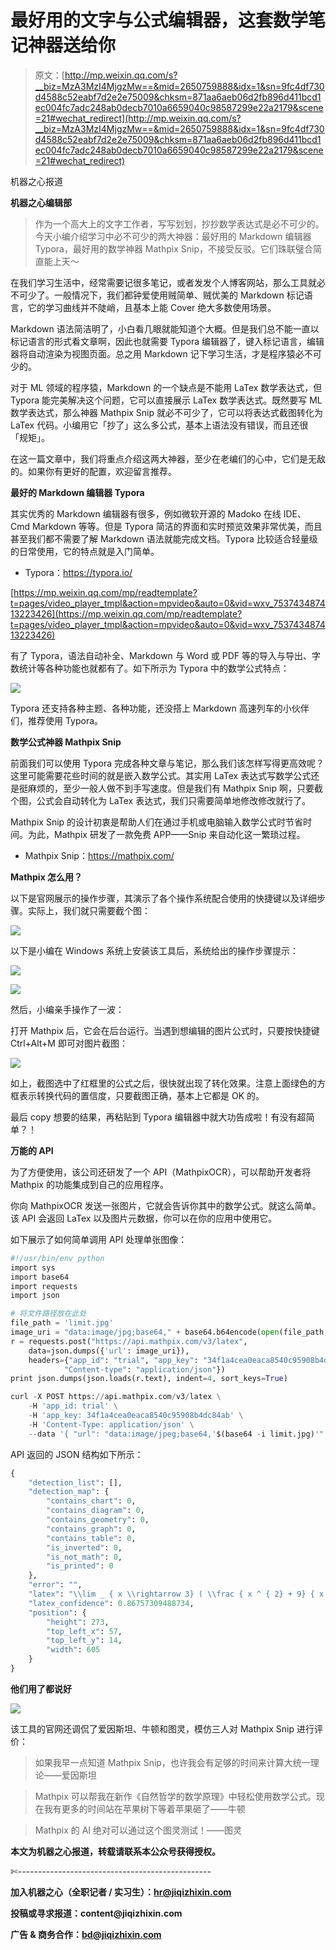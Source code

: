 # 最好用的文字与公式编辑器，这套数学笔记神器送给你

> 原文：[http://mp.weixin.qq.com/s?__biz=MzA3MzI4MjgzMw==&mid=2650759888&idx=1&sn=9fc4df730d4588c52eabf7d2e2e75009&chksm=871aa6aeb06d2fb896d411bcd1ec004fc7adc248ab0decb7010a6659040c98587299e22a2179&scene=21#wechat_redirect](http://mp.weixin.qq.com/s?__biz=MzA3MzI4MjgzMw==&mid=2650759888&idx=1&sn=9fc4df730d4588c52eabf7d2e2e75009&chksm=871aa6aeb06d2fb896d411bcd1ec004fc7adc248ab0decb7010a6659040c98587299e22a2179&scene=21#wechat_redirect)

机器之心报道

**机器之心编辑部**

> 作为一个高大上的文字工作者，写写划划，抄抄数学表达式是必不可少的。今天小编介绍学习中必不可少的两大神器：最好用的 Markdown 编辑器 Typora，最好用的数学神器 Mathpix Snip，不接受反驳。它们珠联璧合简直能上天～

在我们学习生活中，经常需要记很多笔记，或者发发个人博客网站，那么工具就必不可少了。一般情况下，我们都钟爱使用贼简单、贼优美的 Markdown 标记语言，它的学习曲线并不陡峭，且基本上能 Cover 绝大多数使用场景。

Markdown 语法简洁明了，小白看几眼就能知道个大概。但是我们总不能一直以标记语言的形式看文章啊，因此也就需要 Typora 编辑器了，键入标记语言，编辑器将自动渲染为视图页面。总之用 Markdown 记下学习生活，才是程序猿必不可少的。

对于 ML 领域的程序猿，Markdown 的一个缺点是不能用 LaTex 数学表达式，但 Typora 能完美解决这个问题，它可以直接展示 LaTex 数学表达式。既然要写 ML 数学表达式，那么神器 Mathpix Snip 就必不可少了，它可以将表达式截图转化为 LaTex 代码。小编用它「抄了」这么多公式，基本上语法没有错误，而且还很「规矩」。

在这一篇文章中，我们将重点介绍这两大神器，至少在老编们的心中，它们是无敌的。如果你有更好的配置，欢迎留言推荐。

**最好的 Markdown 编辑器 Typora**

其实优秀的 Markdown 编辑器有很多，例如微软开源的 Madoko 在线 IDE、Cmd Markdown 等等。但是 Typora 简洁的界面和实时预览效果非常优美，而且甚至我们都不需要了解 Markdown 语法就能完成文档。Typora 比较适合轻量级的日常使用，它的特点就是入门简单。

*   Typora：https://typora.io/

[https://mp.weixin.qq.com/mp/readtemplate?t=pages/video_player_tmpl&action=mpvideo&auto=0&vid=wxv_753743487413223426](https://mp.weixin.qq.com/mp/readtemplate?t=pages/video_player_tmpl&action=mpvideo&auto=0&vid=wxv_753743487413223426)

有了 Typora，语法自动补全、Markdown 与 Word 或 PDF 等的导入与导出、字数统计等各种功能也就都有了。如下所示为 Typora 中的数学公式特点：

![](../Images/5f8b20224be795bbe98c53c0955b9754.jpg)

Typora 还支持各种主题、各种功能，还没搭上 Markdown 高速列车的小伙伴们，推荐使用 Typora。

**数学公式神器 Mathpix Snip**

前面我们可以使用 Typora 完成各种文章与笔记，那么我们该怎样写得更高效呢？这里可能需要花些时间的就是嵌入数学公式。其实用 LaTex 表达式写数学公式还是挺麻烦的，至少一般人做不到手写速度。但是我们有 Mathpix Snip 啊，只要截个图，公式会自动转化为 LaTex 表达式，我们只需要简单地修改修改就行了。

Mathpix Snip 的设计初衷是帮助人们在通过手机或电脑输入数学公式时节省时间。为此，Mathpix 研发了一款免费 APP——Snip 来自动化这一繁琐过程。

*   Mathpix Snip：https://mathpix.com/

**Mathpix 怎么用？**

以下是官网展示的操作步骤，其演示了各个操作系统配合使用的快捷键以及详细步骤。实际上，我们就只需要截个图：

![](../Images/731a757729a592a01d65d40151ffdf6d.jpg)

以下是小编在 Windows 系统上安装该工具后，系统给出的操作步骤提示：

![](../Images/b34f7ea19440d1fa75351d1300b68949.jpg)

![](../Images/83aca4a595bb5ed1fbacd7d75d6d0a0b.jpg)

然后，小编亲手操作了一波：

打开 Mathpix 后，它会在后台运行。当遇到想编辑的图片公式时，只要按快捷键 Ctrl+Alt+M 即可对图片截图：

![](../Images/a5e1588f406b3c343e5e9f662a7aafd0.jpg)

如上，截图选中了红框里的公式之后，很快就出现了转化效果。注意上面绿色的方框表示转换代码的置信度，只要截图正确，基本上它都是 OK 的。

最后 copy 想要的结果，再粘贴到 Typora 编辑器中就大功告成啦！有没有超简单？！

**万能的 API**

为了方便使用，该公司还研发了一个 API（MathpixOCR），可以帮助开发者将 Mathpix 的功能集成到自己的应用程序。

你向 MathpixOCR 发送一张图片，它就会告诉你其中的数学公式。就这么简单。该 API 会返回 LaTex 以及图片元数据，你可以在你的应用中使用它。

如下展示了如何简单调用 API 处理单张图像：

```py
#!/usr/bin/env python
import sys
import base64
import requests
import json

# 将文件路径放在此处
file_path = 'limit.jpg'
image_uri = "data:image/jpg;base64," + base64.b64encode(open(file_path, "rb").read())
r = requests.post("https://api.mathpix.com/v3/latex",
    data=json.dumps({'url': image_uri}),
    headers={"app_id": "trial", "app_key": "34f1a4cea0eaca8540c95908b4dc84ab",
            "Content-type": "application/json"})
print json.dumps(json.loads(r.text), indent=4, sort_keys=True) 
```

```py
curl -X POST https://api.mathpix.com/v3/latex \
    -H 'app_id: trial' \
    -H 'app_key: 34f1a4cea0eaca8540c95908b4dc84ab' \
    -H 'Content-Type: application/json' \
    --data '{ "url": "data:image/jpeg;base64,'$(base64 -i limit.jpg)'" }' 
```

API 返回的 JSON 结构如下所示：

```py
{
    "detection_list": [],
    "detection_map": {
        "contains_chart": 0,
        "contains_diagram": 0,
        "contains_geometry": 0,
        "contains_graph": 0,
        "contains_table": 0,
        "is_inverted": 0,
        "is_not_math": 0,
        "is_printed": 0
    },
    "error": "",
    "latex": "\\lim _ { x \\rightarrow 3} ( \\frac { x ^ { 2} + 9} { x - 3} )",
    "latex_confidence": 0.86757309488734,
    "position": {
        "height": 273,
        "top_left_x": 57,
        "top_left_y": 14,
        "width": 605
    }
} 
```

**他们用了都说好**

![](../Images/331d5265131541346e0e632cd4a9f8b6.jpg)

该工具的官网还调侃了爱因斯坦、牛顿和图灵，模仿三人对 Mathpix Snip 进行评价：

> 如果我早一点知道 Mathpix Snip，也许我会有足够的时间来计算大统一理论——爱因斯坦

> Mathpix 可以帮我在新作《自然哲学的数学原理》中轻松使用数学公式。现在我有更多的时间站在苹果树下等着苹果砸了——牛顿

> Mathpix 的 AI 绝对可以通过这个图灵测试！——图灵

****本文为机器之心报道，**转载请联系本公众号获得授权****。**

✄------------------------------------------------

**加入机器之心（全职记者 / 实习生）：hr@jiqizhixin.com**

**投稿或寻求报道：**content**@jiqizhixin.com**

**广告 & 商务合作：bd@jiqizhixin.com**